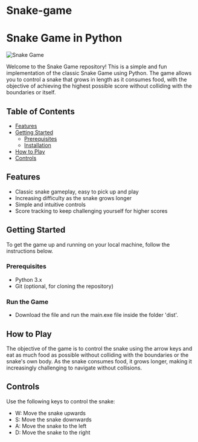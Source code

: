 # Snake-game

# Snake Game in Python

![Snake Game](![image](https://github.com/SahatMahmud5042/Snake-game/assets/82077724/2e9d3fb2-3eaa-41c4-a437-d7bf1fde298f)
)

Welcome to the Snake Game repository! This is a simple and fun implementation of the classic Snake Game using Python. The game allows you to control a snake that grows in length as it consumes food, with the objective of achieving the highest possible score without colliding with the boundaries or itself.

## Table of Contents

- [Features](#features)
- [Getting Started](#getting-started)
  - [Prerequisites](#prerequisites)
  - [Installation](#installation)
- [How to Play](#how-to-play)
- [Controls](#controls)
  

## Features

- Classic snake gameplay, easy to pick up and play
- Increasing difficulty as the snake grows longer
- Simple and intuitive controls
- Score tracking to keep challenging yourself for higher scores

## Getting Started

To get the game up and running on your local machine, follow the instructions below.

### Prerequisites

- Python 3.x
- Git (optional, for cloning the repository)

### Run the Game

- Download the file and run the main.exe file inside the folder 'dist'.

## How to Play

The objective of the game is to control the snake using the arrow keys and eat as much food as possible without colliding with the boundaries or the snake's own body. As the snake consumes food, it grows longer, making it increasingly challenging to navigate without collisions.

## Controls

Use the following keys to control the snake:

- W: Move the snake upwards
- S: Move the snake downwards
- A: Move the snake to the left
- D: Move the snake to the right


